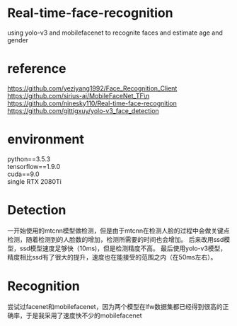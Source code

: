 # Real-time-face-recognition
using yolo-v3 and mobilefacenet to recognite faces and estimate age and gender

# reference  
https://github.com/yeziyang1992/Face_Recognition_Client  
https://github.com/sirius-ai/MobileFaceNet_TF\n  
https://github.com/ninesky110/Real-time-face-recognition  
https://github.com/gittigxuy/yolo-v3_face_detection

# environment
python==3.5.3  
tensorflow==1.9.0  
cuda==9.0  
single RTX 2080Ti  

# Detection
一开始使用的mtcnn模型做检测，但是由于mtcnn在检测人脸的过程中会做关键点检测，随着检测到的人脸数的增加，检测所需要的时间也会增加。
后来改用ssd模型，ssd模型速度足够快（10ms)，但是检测精度不高。
最后使用yolo-v3模型，精度相比ssd有了很大的提升，速度也在能接受的范围之内（在50ms左右）。

# Recognition
尝试过facenet和mobilefacenet，因为两个模型在lfw数据集都已经得到很高的正确率，于是我采用了速度快不少的mobilefacenet

#
